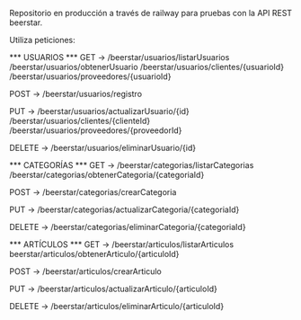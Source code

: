 Repositorio en producción a través de railway para pruebas con la API REST beerstar.

Utiliza peticiones:

*** USUARIOS ***
GET    -> /beerstar/usuarios/listarUsuarios
          /beerstar/usuarios/obtenerUsuario
          /beerstar/usuarios/clientes/{usuarioId}
          /beerstar/usuarios/proveedores/{usuarioId}

POST   -> /beerstar/usuarios/registro

PUT    -> /beerstar/usuarios/actualizarUsuario/{id}
          /beerstar/usuarios/clientes/{clienteId}
          /beerstar/usuarios/proveedores/{proveedorId}
          
DELETE -> /beerstar/usuarios/eliminarUsuario/{id}

*** CATEGORÍAS ***
GET    -> /beerstar/categorias/listarCategorias
          /beerstar/categorias/obtenerCategoria/{categoriaId}

POST   -> /beerstar/categorias/crearCategoria

PUT    -> /beerstar/categorias/actualizarCategoria/{categoriaId}
          
DELETE -> /beerstar/categorias/eliminarCategoria/{categoriaId}

*** ARTÍCULOS ***
GET    -> /beerstar/articulos/listarArticulos
          beerstar/articulos/obtenerArticulo/{articuloId}

POST   -> /beerstar/articulos/crearArticulo

PUT    -> /beerstar/articulos/actualizarArticulo/{articuloId}
          
DELETE -> /beerstar/articulos/eliminarArticulo/{articuloId}
                  
